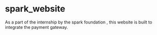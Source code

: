 # spark_website
As a part of the internship by the spark foundation , this website is built to integrate the payment gateway.
